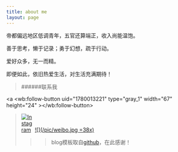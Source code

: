 ```yaml
---
title: about me
layout: page
---
```


帝都偏远地区低调青年，五官还算端正，收入尚能温饱。

善于思考，懒于记录；勇于幻想，疏于行动。

爱好众多，无一而精。

即便如此，依旧热爱生活，对生活充满期待！

>######联系我

<a <wb:follow-button uid="1780013221" type="gray_1" width="67" height="24" ></wb:follow-button></a>
><style>.ig-b- { display: inline-block; }
.ig-b- img { visibility: hidden; }
.ig-b-:hover { background-position: 0 -60px; } .ig-b-:active { background-position: 0 -120px; }
.ig-b-32 { width: 32px; height: 32px; background: url(//badges.instagram.com/static/images/ig-badge-sprite-32.png) no-repeat 0 0; }
@media only screen and (-webkit-min-device-pixel-ratio: 2), only screen and (min--moz-device-pixel-ratio: 2), only screen and (-o-min-device-pixel-ratio: 2 / 1), only screen and (min-device-pixel-ratio: 2), only screen and (min-resolution: 192dpi), only screen and (min-resolution: 2dppx) {
.ig-b-32 { background-image: url(//badges.instagram.com/static/images/ig-badge-sprite-32@2x.png); background-size: 60px 178px; } }</style>
<a href="http://instagram.com/theodoer?ref=badge" class="ig-b- ig-b-32"><img src="//badges.instagram.com/static/images/ig-badge-32.png" alt="Instagram" /></a>
[![](/pic/weibo.jpg =38x)](http://weibo.com/sjcnh)

>> blog模板取自[github](https://github.com/hhuai)，在此感谢！

